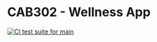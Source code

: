 # CAB302 - Wellness App
[![CI test suite for main](https://github.com/Patadam/cab302-team-7/actions/workflows/ci-main.yml/badge.svg?branch=main&event=push)](https://github.com/Patadam/cab302-team-7/actions/workflows/ci-main.yml)
